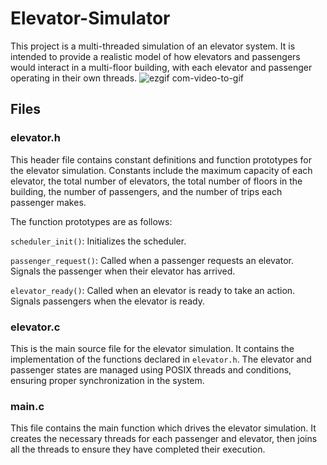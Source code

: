 # Elevator-Simulator
This project is a multi-threaded simulation of an elevator system. It is intended to provide a realistic model of how elevators and passengers would interact in a multi-floor building, with each elevator and passenger operating in their own threads.
![ezgif com-video-to-gif](https://github.com/abhati27/Elevator-Simulator/assets/60200047/b54a516d-e50c-4d31-90ad-50b8bdf97586)


## Files
### elevator.h
This header file contains constant definitions and function prototypes for the elevator simulation. Constants include the maximum capacity of each elevator, the total number of elevators, the total number of floors in the building, the number of passengers, and the number of trips each passenger makes.

The function prototypes are as follows:

`scheduler_init()`: Initializes the scheduler.

`passenger_request()`: Called when a passenger requests an elevator. Signals the passenger when their elevator has arrived.

`elevator_ready()`: Called when an elevator is ready to take an action. Signals passengers when the elevator is ready.

### elevator.c
This is the main source file for the elevator simulation. It contains the implementation of the functions declared in `elevator.h`. The elevator and passenger states are managed using POSIX threads and conditions, ensuring proper synchronization in the system.

### main.c
This file contains the main function which drives the elevator simulation. It creates the necessary threads for each passenger and elevator, then joins all the threads to ensure they have completed their execution.



